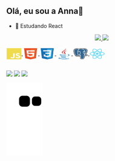 ## Olá, eu sou a Anna👋

- 🌱 Estudando React

<div align="center">
  <a href="https://github.com/Anna-Clara-Fernandes">
  <img width="42%" src="https://github-readme-stats.vercel.app/api?username=Anna-Clara-Fernandes&show_icons=true&theme=dracula&include_all_commits=true&count_private=true"/>
  <img width="50%" src="https://github-readme-stats.vercel.app/api/top-langs/?username=Anna-Clara-Fernandes&layout=compact&langs_count=7&theme=dark"/>
</div>
<div style="display: inline_block"><br>
  <img align="center" alt="Anna-Js" height="30" width="40" src="https://raw.githubusercontent.com/devicons/devicon/master/icons/javascript/javascript-plain.svg">
  <img align="center" alt="Anna-HTML" height="30" width="40" src="https://raw.githubusercontent.com/devicons/devicon/master/icons/html5/html5-original.svg">
  <img align="center" alt="Anna-CSS" height="30" width="40" src="https://raw.githubusercontent.com/devicons/devicon/master/icons/css3/css3-original.svg">
  <img align="center" alt="Anna-CSS" height="30" width="40" src="https://raw.githubusercontent.com/devicons/devicon/master/icons/java/java-original.svg">
   <img align="center" alt="Anna-CSS" height="30" width="40" src="https://raw.githubusercontent.com/devicons/devicon/master/icons/postgresql/postgresql-original.svg">
  <img align="center" alt="Anna-CSS" height="30" width="40" src="https://raw.githubusercontent.com/devicons/devicon/master/icons/react/react-original.svg">
</div>
  
 ##
  
<div> 
  <a href="https://www.instagram.com/anaclara.fernandes.121/?next=%2F" target="_blank"><img src="https://img.shields.io/badge/-Instagram-%23E4405F?style=for-the-badge&logo=instagram&logoColor=white" target="_blank"></a>
  <a href = "mailto:anafnnds@gmail.com"><img src="https://img.shields.io/badge/-Gmail-%23333?style=for-the-badge&logo=gmail&logoColor=white" target="_blank"></a>
  <a href="#" target="_blank"><img src="https://img.shields.io/badge/-LinkedIn-%230077B5?style=for-the-badge&logo=linkedin&logoColor=white" target="_blank"></a> 
  
  </div>
  
![snake gif](https://github.com/Formandodev/Formandodev/blob/output/github-contribution-grid-snake.svg)
  
